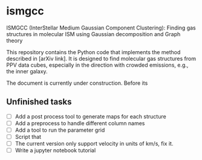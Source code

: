 # ismgcc
ISMGCC (InterStellar Medium Gaussian Component Clustering): Finding gas structures in molecular ISM using Gaussian decomposition and Graph theory

This repository contains the Python code that implements the method described in [arXiv link].
It is designed to find molecular gas structures from PPV data cubes, especially in the direction with crowded emissions, e.g., the inner galaxy.

The document is currently under construction.
Before its 

## Unfinished tasks 


- [ ] Add a post process tool to generate maps for each structure
- [ ] Add a preprocess to handle different column names
- [ ] Add a tool to run the parameter grid
- [ ] Script that 
- [ ] The current version only support velocity in units of km/s, fix it.
- [ ] Write a jupyter notebook tutorial